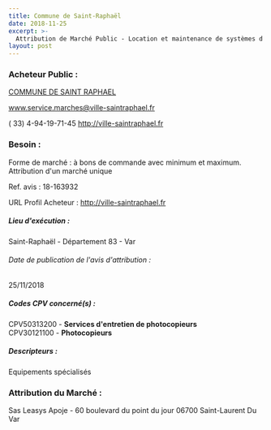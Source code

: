 ```yaml
---
title: Commune de Saint-Raphaël
date: 2018-11-25
excerpt: >-
  Attribution de Marché Public - Location et maintenance de systèmes d'impression multifonctions
layout: post
---
```


### Acheteur Public : 
<a href="/acheteur-136/siren-218301182"> COMMUNE DE SAINT RAPHAEL</a><br/>



www.service.marches@ville-saintraphael.fr

( 33) 4-94-19-71-45
http://ville-saintraphael.fr
### Besoin :

Forme de marché : à bons de commande avec minimum et maximum. Attribution d'un marché unique

Ref. avis : 18-163932

URL Profil Acheteur : http://ville-saintraphael.fr

##### Lieu d'exécution :

Saint-Raphaël - Département 83 - Var

###### Date de publication de l'avis d'attribution : 
25/11/2018

##### Codes CPV concerné(s) :
CPV50313200 - **Services d'entretien de photocopieurs** <br/>
CPV30121100 - **Photocopieurs** <br/>

##### Descripteurs :
Equipements spécialisés <br/>

### Attribution du Marché :
Sas Leasys Apoje - 60 boulevard du point du jour 06700 Saint-Laurent Du Var <br/>
